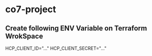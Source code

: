 # co7-project

## Create following ENV Variable on Terraform WrokSpace
HCP_CLIENT_ID="..."
HCP_CLIENT_SECRET="..."